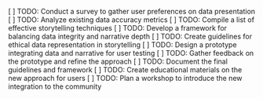 [ ] TODO: Conduct a survey to gather user preferences on data presentation
[ ] TODO: Analyze existing data accuracy metrics
[ ] TODO: Compile a list of effective storytelling techniques
[ ] TODO: Develop a framework for balancing data integrity and narrative depth
[ ] TODO: Create guidelines for ethical data representation in storytelling
[ ] TODO: Design a prototype integrating data and narrative for user testing
[ ] TODO: Gather feedback on the prototype and refine the approach
[ ] TODO: Document the final guidelines and framework
[ ] TODO: Create educational materials on the new approach for users
[ ] TODO: Plan a workshop to introduce the new integration to the community